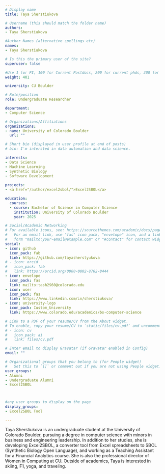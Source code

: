 ```yaml
---
# Display name
title: Taya Sherstiukova

# Username (this should match the folder name)
authors:
- Taya Sherstiukova

#Author Names (alternative spellings etc)
names:
- Taya Sherstiukova

# Is this the primary user of the site?
superuser: false

#Use 1 for PI, 100 for Current Postdocs, 200 for current phds, 300 for current masters, 400 for current undergrads, 800 for alum postdocs, 810 for alum phds, 820 for alum masters, and 830 for alum undergrads, 900 for tools, 1000 for projects
weight: 401

university: CU Boulder

# Role/position
role: Undergraduate Researcher

department:
- Computer Science

# Organizations/Affiliations
organizations:
- name: University of Colorado Boulder
  url: ""

# Short bio (displayed in user profile at end of posts)
# bio: I'm intersted in data automation and data science.

interests:
- Data Science
- Machine Learning
- Synthetic Biology
- Software Development
  
projects:
- <a href="/author/excel2sbol/">Excel2SBOL</a>

education:
  courses:
  - course: Bachelor of Science in Computer Science 
    institution: University of Colorado Boulder
    year: 2025

# Social/Academic Networking
# For available icons, see: https://sourcethemes.com/academic/docs/page-builder/#icons
#   For an email link, use "fas" icon pack, "envelope" icon, and a link in the
#   form "mailto:your-email@example.com" or "#contact" for contact widget.
social:
- icon: github
  icon_pack: fab
  link: https://github.com/tayasherstyukova
# - icon: orcid
#   icon_pack: fab
#   link: https://orcid.org/0000-0002-8762-8444
- icon: envelope
  icon_pack: fas
  link: mailto:tash2960@colorado.edu
- icon: user
  icon_pack: fas
  link: https://www.linkedin.com/in/sherstiukova/
- icon: university-logo
  icon_pack: Custom_University
  link: https://www.colorado.edu/academics/bs-computer-science

# Link to a PDF of your resume/CV from the About widget.
# To enable, copy your resume/CV to `static/files/cv.pdf` and uncomment the lines below.
# - icon: cv
#   icon_pack: ai
#   link: files/cv.pdf

# Enter email to display Gravatar (if Gravatar enabled in Config)
email: ""

# Organizational groups that you belong to (for People widget)
#   Set this to `[]` or comment out if you are not using People widget.
user_groups:
- Alumni
- Undergraduate Alumni
- Excel2SBOL



#any user groups to display on the page
display_groups:
- Excel2SBOL Tool

---
```

Taya Sherstiukova is an undergraduate student at the University of Colorado Boulder, pursuing a degree in computer science with minors in business and engineering leadership. In addition to her studies, she is developing Excel2SBOL, a converter tool from Excel spreadsheets to SBOL (Synthetic Biology Open Language), and working as a Teaching Assistant for a Financial Analytics course. She is also the professional director of Women in Computing at CU. Outside of academics, Taya is interested in skiing, F1, yoga, and traveling.
